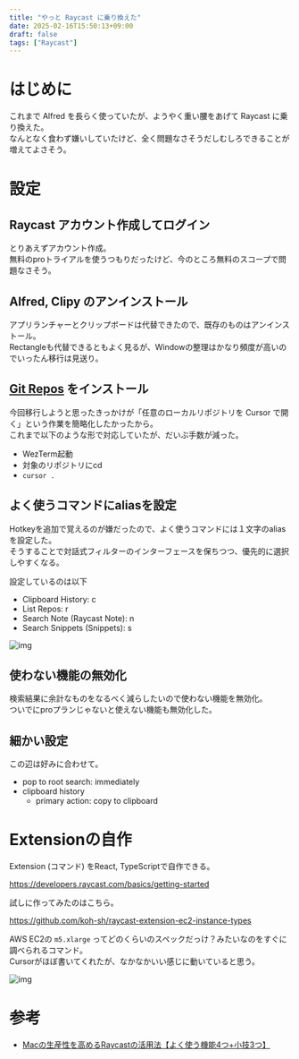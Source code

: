 ```yaml
---
title: "やっと Raycast に乗り換えた"
date: 2025-02-16T15:50:13+09:00
draft: false
tags: ["Raycast"]
---
```


# はじめに

これまで Alfred を長らく使っていたが、ようやく重い腰をあげて Raycast に乗り換えた。  
なんとなく食わず嫌いしていたけど、全く問題なさそうだしむしろできることが増えてよさそう。

# 設定

## Raycast アカウント作成してログイン

とりあえずアカウント作成。  
無料のproトライアルを使うつもりだったけど、今のところ無料のスコープで問題なさそう。

## Alfred, Clipy のアンインストール

アプリランチャーとクリップボードは代替できたので、既存のものはアンインストール。  
Rectangleも代替できるともよく見るが、Windowの整理はかなり頻度が高いのでいったん移行は見送り。

## [Git Repos](https://www.raycast.com/moored/git-repos) をインストール

今回移行しようと思ったきっかけが「任意のローカルリポジトリを Cursor で開く」という作業を簡略化したかったから。  
これまで以下のような形で対応していたが、だいぶ手数が減った。

- WezTerm起動
- 対象のリポジトリにcd
- `cursor .`

## よく使うコマンドにaliasを設定

Hotkeyを追加で覚えるのが嫌だったので、よく使うコマンドには１文字のaliasを設定した。  
そうすることで対話式フィルターのインターフェースを保ちつつ、優先的に選択しやすくなる。

設定しているのは以下

- Clipboard History: c
- List Repos: r
- Search Note (Raycast Note): n
- Search Snippets (Snippets): s

![img](/images/install-raycast/1.avif)

## 使わない機能の無効化

検索結果に余計なものをなるべく減らしたいので使わない機能を無効化。  
ついでにproプランじゃないと使えない機能も無効化した。

## 細かい設定

この辺は好みに合わせて。

- pop to root search: immediately
- clipboard history
  - primary action: copy to clipboard

# Extensionの自作

Extension (コマンド) をReact, TypeScriptで自作できる。

<https://developers.raycast.com/basics/getting-started>

試しに作ってみたのはこちら。

<https://github.com/koh-sh/raycast-extension-ec2-instance-types>

AWS EC2の `m5.xlarge` ってどのくらいのスペックだっけ？みたいなのをすぐに調べられるコマンド。  
Cursorがほぼ書いてくれたが、なかなかいい感じに動いていると思う。

![img](/images/install-raycast/2.gif)

# 参考

- [Macの生産性を高めるRaycastの活用法【よく使う機能4つ+小技3つ】](https://zenn.dev/ichigoooo/articles/5111e8a96a4c19)
